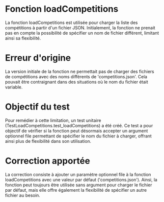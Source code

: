 # Fonction loadCompetitions

La fonction loadCompetitions est utilisée pour charger la liste des compétitions à partir d'un fichier JSON. Initialement, la fonction ne prenait pas en compte la possibilité de spécifier un nom de fichier différent, limitant ainsi sa flexibilité.

# Erreur d'origine

La version initiale de la fonction ne permettait pas de charger des fichiers de compétitions avec des noms différents de 'competitions.json'. Cela pouvait être contraignant dans des situations où le nom du fichier était variable.

# Objectif du test

Pour remédier à cette limitation, un test unitaire (TestLoadCompetitions.test_loadCompetitions) a été créé. Ce test a pour objectif de vérifier si la fonction peut désormais accepter un argument optionnel file permettant de spécifier le nom du fichier à charger, offrant ainsi plus de flexibilité dans son utilisation.

# Correction apportée

La correction consiste à ajouter un paramètre optionnel file à la fonction loadCompetitions avec une valeur par défaut ('competitions.json'). Ainsi, la fonction peut toujours être utilisée sans argument pour charger le fichier par défaut, mais elle offre également la flexibilité de spécifier un autre fichier au besoin.
